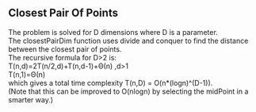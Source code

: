 ## Closest Pair Of Points
  
The problem is solved for D dimensions where D is a parameter.  
The closestPairDim function uses divide and conquer to find the distance between the closest pair of points.  
The recursive formula for D>2 is:  
    T(n,d)=2T(n/2,d)+T(n,d-1)+Θ(n) ,d>1  
    T(n,1)=Θ(n)  
which gives a total time complexity T(n,D) = O(n*(logn)^(D-1)).  
(Note that this can be improved to O(nlogn) by selecting the midPoint in a smarter way.)
